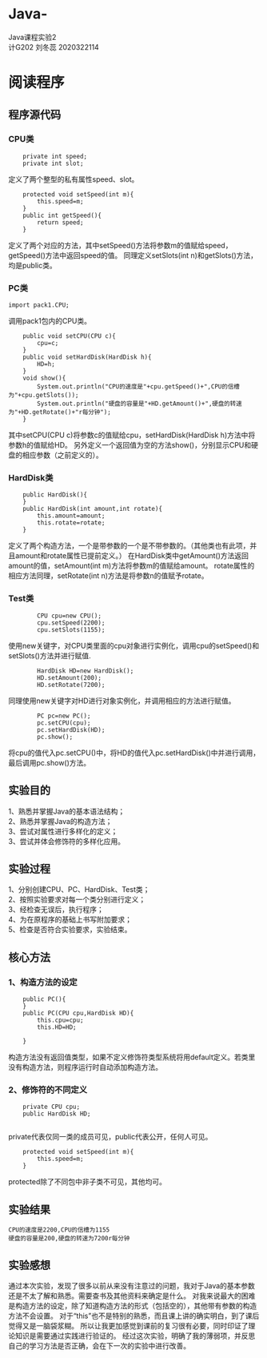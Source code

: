# Java-
Java课程实验2  
计G202 刘冬蕊 2020322114

# 阅读程序
## 程序源代码
### CPU类
```
	private int speed;      
	private int slot;	
```
定义了两个整型的私有属性speed、slot。
```
	protected void setSpeed(int m){				
		this.speed=m;
	}
	public int getSpeed(){
		return speed;
	}
```
定义了两个对应的方法，其中setSpeed()方法将参数m的值赋给speed，getSpeed()方法中返回speed的值。
同理定义setSlots(int n)和getSlots()方法，均是public类。
### PC类
```
import pack1.CPU;
```
调用pack1包内的CPU类。
```
	public void setCPU(CPU c){
		cpu=c;
	}
	public void setHardDisk(HardDisk h){
		HD=h;
	}
	void show(){
		System.out.println("CPU的速度是"+cpu.getSpeed()+",CPU的信槽为"+cpu.getSlots());
		System.out.println("硬盘的容量是"+HD.getAmount()+",硬盘的转速为"+HD.getRotate()+"r每分钟");
	}
```
其中setCPU(CPU c)将参数c的值赋给cpu，setHardDisk(HardDisk h)方法中将参数h的值赋给HD。
另外定义一个返回值为空的方法show()，分别显示CPU和硬盘的相应参数（之前定义的）。
### HardDisk类
```
	public HardDisk(){
	}
	public HardDisk(int amount,int rotate){
		this.amount=amount;
		this.rotate=rotate;
	}
```
定义了两个构造方法，一个是带参数的一个是不带参数的。（其他类也有此项，并且amount和rotate属性已提前定义。）
在HardDisk类中getAmount()方法返回amount的值，setAmount(int m)方法将参数m的值赋给amount。
rotate属性的相应方法同理，setRotate(int n)方法是将参数n的值赋予rotate。
### Test类
```
		CPU cpu=new CPU();		
		cpu.setSpeed(2200);
		cpu.setSlots(1155);
```
使用new关键字，对CPU类里面的cpu对象进行实例化，调用cpu的setSpeed()和setSlots()方法并进行赋值.
```
		HardDisk HD=new HardDisk();
		HD.setAmount(200);
		HD.setRotate(7200);
```
同理使用new关键字对HD进行对象实例化，并调用相应的方法进行赋值。
```
		PC pc=new PC();
		pc.setCPU(cpu);
		pc.setHardDisk(HD);
		pc.show();
```
将cpu的值代入pc.setCPU()中，将HD的值代入pc.setHardDisk()中并进行调用，最后调用pc.show()方法。
## 实验目的
1、熟悉并掌握Java的基本语法结构；  
2、熟悉并掌握Java的构造方法；  
3、尝试对属性进行多样化的定义；  
3、尝试并体会修饰符的多样化应用。
## 实验过程
1、分别创建CPU、PC、HardDisk、Test类；  
2、按照实验要求对每一个类分别进行定义；  
3、经检查无误后，执行程序；  
4、为在原程序的基础上书写附加要求；  
5、检查是否符合实验要求，实验结束。
## 核心方法
### 1、构造方法的设定
```
	public PC(){
	}
	public PC(CPU cpu,HardDisk HD){
		this.cpu=cpu;
		this.HD=HD;
		
	}
```
构造方法没有返回值类型，如果不定义修饰符类型系统将用default定义。若类里没有构造方法，则程序运行时自动添加构造方法。  
### 2、修饰符的不同定义
```
	private CPU cpu;
	public HardDisk HD;
	
```
private代表仅同一类的成员可见，public代表公开，任何人可见。
```
	protected void setSpeed(int m){				
		this.speed=m;
	}
```
protected除了不同包中非子类不可见，其他均可。
## 实验结果
```
CPU的速度是2200,CPU的信槽为1155
硬盘的容量是200,硬盘的转速为7200r每分钟
```
## 实验感想
通过本次实验，发现了很多以前从来没有注意过的问题，我对于Java的基本参数还是不太了解和熟悉。需要查书及其他资料来确定是什么。
对我来说最大的困难是构造方法的设定，除了知道构造方法的形式（包括空的），其他带有参数的构造方法不会设置。
对于“this”也不是特别的熟悉，而且课上讲的确实明白，到了课后觉得又是一脑袋浆糊。
所以让我更加感觉到课前的复习很有必要，同时印证了理论知识是需要通过实践进行验证的。
经过这次实验，明确了我的薄弱项，并反思自己的学习方法是否正确，会在下一次的实验中进行改善。
